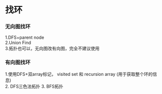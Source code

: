#       找环
### 无向图找环   
1.DFS+parent node   
2.Union Find    
3.拓扑也可以，无向图改有向图，完全不建议使用    

### 有向图找环
1.使用DFS+双array标记， visited set 和 recursion array   (用于获取整个环的信息)     
2. DFS三色法拓扑
3. BFS拓扑